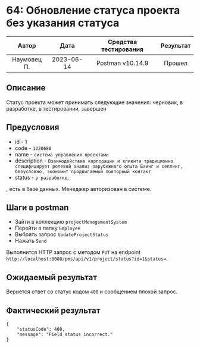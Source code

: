 # 64: Обновление статуса проекта без указания статуса

|    Автор    |    Дата    | Средства тестирования | Результат |
|:-----------:|:----------:|:---------------------:|:---------:|
| Наумовец П. | 2023-06-14 |   Postman v10.14.9    |  Прошел   |

## Описание

Статус проекта может принимать следующие значения: черновик, в разработке, в тестировании, завершен

## Предусловия

* id - 1
* code - `1220680`
* name - `система управления проектами`
* description - `Взаимодействие корпорации и клиента традиционно специфицирует ролевой анализ зарубежного опыта Баинг и селлинг, безусловно, экономит продвигаемый повторный контакт`
* status - `в разработке`,

, есть в базе данных. Менеджер авторизован в системе.

## Шаги в postman

* Зайти в коллекцию `projectMenegementSystem`
* Перейти в папку `Employee`
* Выбрать запрос `UpdateProjectStatus`
* Нажать `Send`

Выполнится HTTP запрос с методом `PUT` на endpoint `http://localhost:8080/pms/api/v1/project/status?id=1&status=`. 

## Ожидаемый результат

Вернется ответ со статус кодом `400` и сообщением плохой запрос.

## Фактический результат

```
{
    "statusCode": 400,
    "message": "Field status incorrect."
}
```